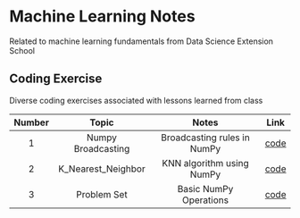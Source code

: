 # Machine Learning Notes
Related to machine learning fundamentals from Data Science Extension School


## Coding Exercise<br/>
Diverse coding exercises associated with lessons learned from class<br/>

Number | Topic | Notes | Link
:---: | :---: | :---: | :---:
1 | Numpy Broadcasting | Broadcasting rules in NumPy | [code](https://github.com/jbaeckn/machine-learning-notes/blob/master/coding_exercise/Numpy_Broadcasting.ipynb)
2 | K_Nearest_Neighbor | KNN algorithm using NumPy | [code](https://github.com/jbaeckn/machine-learning-notes/blob/master/coding_exercise/K_nearest_neighbor_algorithm.ipynb)
3 | Problem Set | Basic NumPy Operations | [code](https://github.com/jbaeckn/machine-learning-notes/blob/master/coding_exercise/numpy_problem_set.ipynb)
